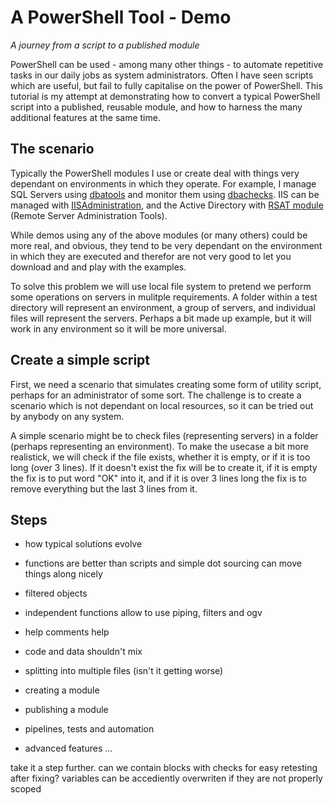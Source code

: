 # A PowerShell Tool - Demo
*A journey from a script to a published module*

PowerShell can be used - among many other things - to automate repetitive tasks in our daily jobs as system administrators. 
Often I have seen scripts which are useful, but fail to fully capitalise on the power of PowerShell. This tutorial 
is my attempt at demonstrating how to convert a typical PowerShell script into a published, reusable module, and how to 
harness the many additional features at the same time.  

## The scenario

Typically the PowerShell modules I use or create deal with things very dependant on environments in which they operate.
For example, I manage SQL Servers using [dbatools](https://dbatools.io)
 and monitor them using [dbachecks](https://dbachecks.readthedocs.io/en/latest/). IIS can be managed with 
[IISAdministration](https://blogs.iis.net/iisteam/introducing-iisadministration-in-the-powershell-gallery), 
and the Active Directory with [RSAT module](https://support.microsoft.com/en-gb/help/2693643/remote-server-administration-tools-rsat-for-windows-operating-systems) (Remote Server Administration Tools). 

While demos using any of the above modules (or many others) could be more real, and obvious, they tend to be very 
dependant on the environment in which they are executed and therefor are not very good to let you download and
and play with the examples. 

To solve this problem we will use local file system to pretend we perform some operations on servers in mulitple
requirements. A folder within a test directory will represent an environment, a group of servers, and individual files
will represent the servers. Perhaps a bit made up example, but it will work in any environment so it will be more universal. 

## Create a simple script

First, we need a scenario that simulates creating some form of utility script, perhaps for an administrator of some sort. 
The challenge is to create a scenario which is not dependant on local resources, so it can be tried out by anybody on any system. 

A simple scenario might be to check files (representing servers) in a folder (perhaps representing an environment). 
To make the usecase a bit more realistick, we will check if the file exists, whether it is empty, or if it is too long (over 3 lines). 
If it doesn't exist the fix will be to create it, if it is empty the fix is to put word "OK" into it, and if it is over 3 lines long
the fix is to remove everything but the last 3 lines from it. 

## Steps
- how typical solutions evolve 
- functions are better than scripts and simple dot sourcing can move things along nicely
- filtered objects
- independent functions allow to use piping, filters and ogv
- help comments help
- code and data shouldn't mix
- splitting into multiple files (isn't it getting worse)
- creating a module
- publishing a module

- pipelines, tests and automation
- advanced features
...

take it a step further. can we contain blocks with checks for easy retesting after fixing?
variables can be accediently overwriten if they are not properly scoped
